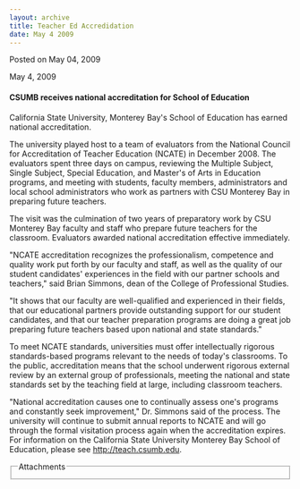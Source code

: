 ```yaml
---
layout: archive
title: Teacher Ed Accredidation
date: May 4 2009
---
```





<span class="date">Posted on May 04, 2009    </span>
<p>May 4, 2009</p>
<h4>CSUMB receives national accreditation for School of
Education</h4>
<p>California State University, Monterey Bay&apos;s School of Education
has earned national accreditation.</p>
<p>The university played host to a team of evaluators from the
National Council for Accreditation of Teacher Education (NCATE) in
December 2008. The evaluators spent three days on campus, reviewing
the Multiple Subject, Single Subject, Special Education, and
Master&apos;s of Arts in Education programs, and meeting with students,
faculty members, administrators and local school administrators who
work as partners with CSU Monterey Bay in preparing future
teachers.</p>
<p>The visit was the culmination of two years of preparatory work
by CSU Monterey Bay faculty and staff who prepare future teachers
for the classroom. Evaluators awarded national accreditation
effective immediately.</p>
<p>&quot;NCATE accreditation recognizes the professionalism, competence
and quality work put forth by our faculty and staff, as well as the
quality of our student candidates&apos; experiences in the field with
our partner schools and teachers,&quot; said Brian Simmons, dean of the
College of Professional Studies.</p>
<p>&quot;It shows that our faculty are well-qualified and experienced in
their fields, that our educational partners provide outstanding
support for our student candidates, and that our teacher
preparation programs are doing a great job preparing future
teachers based upon national and state standards.&quot;</p>
<p>To meet NCATE standards, universities must offer intellectually
rigorous standards-based programs relevant to the needs of today&apos;s
classrooms. To the public, accreditation means that the school
underwent rigorous external review by an external group of
professionals, meeting the national and state standards set by the
teaching field at large, including classroom teachers.</p>
<p>&quot;National accreditation causes one to continually assess one&apos;s
programs and constantly seek improvement,&quot; Dr. Simmons said of the
process. The university will continue to submit annual reports to
NCATE and will go through the formal visitation process again when
the accreditation expires. For information on the California State
University Monterey Bay School of Education, please see <a href="http://teach.csumb.edu" title="http://teach.csumb.edu">http://teach.csumb.edu</a>.</p>
<fieldset class="fieldgroup group-attachments">
<legend>Attachments</legend>
<div class="field field-type-emvideo field-field-attach-video">
<div class="field-items">
<div class="field-item odd">
<div class="emvideo emvideo-video emvideo-"/>
</div>
</div>
</div>
</fieldset>





